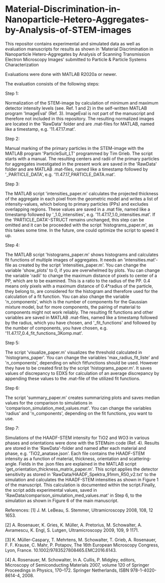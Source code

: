 # Material-Discrimination-in-Nanoparticle-Hetero-Aggregates-by-Analysis-of-STEM-images

This repositor contains experimental and simulated data as well as evaluation manuscripts for results as shown in 'Material Discrimination in Nanoparticle Hetero-Aggregates by Analysis of Scanning Transmission Electron Microscopy Images' submitted to Particle & Particle Systems Characterization

Evaluations were done with MATLAB R2020a or newer.

The evaluation consists of the following steps:

Step 1:

Normalization of the STEM-image by calculation of minimum and maximum detector intensity levels (see. Ref. 1 and 2) in the self-written MATLAB program 'ImageEval' (Ref. 3). ImageEval is not part of the manuscript and therefore not included in this repository. The resulting normalized images are located in the 'RawData' folder and are .mat-files for MATLAB, named like a timestamp, e.g. '11.47.17.mat'.

Step 2:

Manual marking of the primary particles in the STEM-image with the MATLAB program 'ParticleSuit_LT' programmed by Tim Grieb. The script starts with a manual. The resulting centers and radii of the primary particles for aggregates investigated in the present work are saved in the 'RawData' folder and are MATLAB .mat-files, named like a timestamp followed by '_PARTICLE_DATA', e.g. '11.47.17_PARTICLE_DATA.mat'.

Step 3:

The MATLAB script 'intensities_paper.m' calculates the projected thickness of the aggregate in each pixel from the geometric model and writes a list of intensity-values, which belong to primary particles (PPs) and excludes overlapping regions. These values are saved in a .mat file, named like a timestamp followed by '_1.0_intensities', e.g. '11.47.17_1.0_intensities.mat'. If the 'PARTICLE_DATA'-STRUCT remains unchanged, this step can be omitted and it can be proceeded with the script 'histograms_paper.m', as this takes some time. In the future, one could optimize the script to speed it up.

Step 4:

The MATLAB script 'histograms_paper.m' shows histograms and calculates fit functions of multiple images of aggregates. It needs an 'intensities.mat'-file as created by the script 'intensities_paper.m'. You can change the variable 'show_plots' to 0, if you are overwhelmed by plots. You can change the variable 'radii' to change the maximum distance of pixels to center of a PP, which are to be examined. This is a ratio to the radius of the PP. 0.4 means only pixels with a maximum distance of 0.4*radius of the particle, they belong to, are considered for the histogram and therefore used for the calculation of a fit function. You can also change the variable 'n_components', which is the number of components for the Gaussian mixture model, but for more components, the pairing of material to components might not work reliably.
The resulting fit functions and other variables are saved in MATLAB .mat-files, named like a timestamp followed by the radius, which you have chosen, and '_fit_functions' and followed by the number of components, you have chosen, e.g. '11.47.17_0.4_fit_functions_3Komp.mat'.

Step 5:

The script 'visualize_paper.m' visualizes the threshold calculated in 'histograms_paper'. You can change the variables 'max_radius_fit_liste' and 'n_components', depending on which fitfunctions should be used. However they have to be created first by the script 'histograms_paper.m'. It saves values of discrepancy to EDXS for calculation of an average discrepancy by appending these values to the .mat-file of the utilized fit functions.

Step 6:

The script 'summary_paper.m' creates summarizing plots and saves median values for the comparison to simulations in 'comparison_simulation_med_values.mat'. You can change the variables 'radius' and 'n_components', depending on the fit functions, you want to use.

Step 7: 

Simulations of the HAADF-STEM intensity for TiO2 and WO3 in various phases and orientations were done with the STEMsim code (Ref. 4). Results are stored in the 'RawData'-folder and named after each material and phase, e.g. 'TiO2_anatase.json'. Each file contains the HAADF-STEM intensity as a function of material, thickness, orientation and scattering-angle. Fields in the .json files are explained in the MATLAB script 'get_orientation_thickness_matrix_paper.m'. This script applies the detector sensitivity as stored in 'RawData/HAADF_Spektra_91mm_R50_v2.txt' to the simulation and calculates the HAADF-STEM intensities as shown in Figure 1 of the manuscript. This calculation is documented within the script.Finally, the script adds experimental values, saved in 'RawData/comparison_simulation_med_values.mat' in Step 6, to the simulation as shown in Figure 6 of the main manuscript.

References:
[1] J. M. LeBeau, S. Stemmer, Ultramicroscopy 2008, 108, 12 1653.

[2] A. Rosenauer, K. Gries, K. Müller, A. Pretorius, M. Schowalter, A. Avramescu, K. Engl, S. Lutgen, Ultramicroscopy 2009, 109, 9 1171.

[3] K. Müller-Caspary, T. Mehrtens, M. Schowalter, T. Grieb, A. Rosenauer, F. F. Krause, C. Mahr, P. Potapov, The 16th European Microscopy Congress, Lyon, France. 10.1002/9783527808465.EMC2016.6143.

[4] A. Rosenauer, M. Schowalter, In A. Cullis, P. Midgley, editors, Microscopy of Semiconducting Materials 2007, volume 120 of Springer Proceedings in Physics, 170–172. Springer Netherlands, ISBN 978-1-4020-8614-4, 2008.
